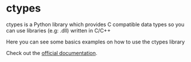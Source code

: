 # ctypes

ctypes is a Python library which provides C compatible data types so you can use libraries (e.g: .dll) written in C/C++

Here you can see some basics examples on how to use the ctypes library

Check out the [official documentation](https://docs.python.org/3/library/ctypes.html).